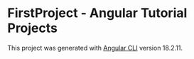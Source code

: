# FirstProject - Angular Tutorial Projects

This project was generated with [Angular CLI](https://github.com/angular/angular-cli) version 18.2.11.